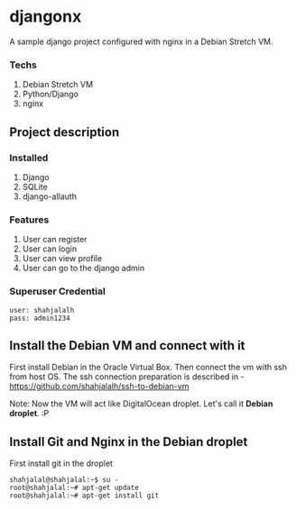 # djangonx
A sample django project configured with nginx in a Debian Stretch VM.


### Techs
1. Debian Stretch VM
2. Python/Django
3. nginx

## Project description

### Installed
1. Django
2. SQLite
3. django-allauth


### Features
1. User can register
2. User can login
3. User can view profile
4. User can go to the django admin


### Superuser Credential

```
user: shahjalalh
pass: admin1234
```


## Install the Debian VM and connect with it
First install Debian in the Oracle Virtual Box. Then connect the vm with ssh from host OS. The ssh connection preparation is described in - https://github.com/shahjalalh/ssh-to-debian-vm

Note: Now the VM will act like DigitalOcean droplet. Let's call it **Debian droplet**. :P


## Install Git and Nginx in the Debian droplet
First install git in the droplet

```
shahjalal@shahjalal:~$ su -
root@shahjalal:~# apt-get update
root@shahjalal:~# apt-get install git
```

